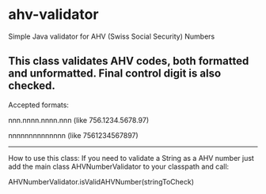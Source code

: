 # ahv-validator
Simple Java validator for AHV (Swiss Social Security) Numbers

This class validates AHV codes, both formatted and unformatted. Final control digit is also checked.
-----------------------------------------------
Accepted formats:

nnn.nnnn.nnnn.nnn (like 756.1234.5678.97)

nnnnnnnnnnnnnn (like 7561234567897)

-----------------------------------------------
How to use this class:
If you need to validate a String as a AHV number just add the main class AHVNumberValidator to your classpath and call:

AHVNumberValidator.isValidAHVNumber(stringToCheck)
